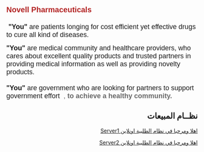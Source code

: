 <html>
<body>

<!--  div class="title1"><h1>Welcome to Vodachem Pharmaceutical</h1></div -->

<div class="text_left_1">
       
<span style="font-size:18px"><span style="font-family:tahoma,geneva,sans-serif"><span style="color:#B22222"><strong><span style="font-family:arial,helvetica,sans-serif"><span style="font-size:20px">Novell Pharmaceuticals</span></span></strong>
<br> <br> 
</span><span style="font-size:20px"><span style="font-family:arial,helvetica,sans-serif">&nbsp;</span></span><strong>"You" </strong>are patients longing for cost efficient yet effective drugs to cure all kind of diseases. </span></span> 

<p><span style="font-size:18px"><span style="font-family:tahoma,geneva,sans-serif"><strong>"You" </strong>are medical community and healthcare providers, who cares about excellent quality products and trusted partners in providing medical information as well as providing novelty products.<br><br><strong>"You" </strong>are government who are looking for partners to support government effort    <span style="color:#696969">&nbsp;<strong></strong>,&nbsp;<strong>to achieve a healthy community. </strong>&nbsp; </span></span></span></p>

</div> 



<div>
<h2  style="text-align:right;" >  نظــام المبيعات </h2>

<p style="text-align:right;" ><a href="https://45.241.61.218/bot/login.php">  Server1 اهلا ومرحبا في نظام الطلبية اونلاين </a></p>
<p style="text-align:right;" ><a href="https://45.243.188.116/bot/login.php">  Server2 اهلا ومرحبا في نظام الطلبية اونلاين </a></p>
 
<!--p style="text-align:right;" ><a href="https://http://45.243.188.116//myprojects/input_items.php">  ملف اسعار الادوية  </a></p -->
<!--p style="text-align:right;" ><a href="https://45.243.188.116//myprojects/input_order2.php"> قبال طلبيات السادة الصيادلة</a></p-->
</div>
 
 
 
</body>
</html>

        


